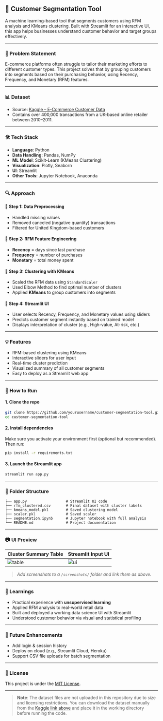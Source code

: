 ## 🧠 Customer Segmentation Tool

A machine learning-based tool that segments customers using RFM analysis and KMeans clustering. Built with Streamlit for an interactive UI, this app helps businesses understand customer behavior and target groups effectively.

---

### 📌 Problem Statement

E-commerce platforms often struggle to tailor their marketing efforts to different customer types. This project solves that by grouping customers into segments based on their purchasing behavior, using Recency, Frequency, and Monetary (RFM) features.

---

### 📊 Dataset

* Source: [Kaggle – E-Commerce Customer Data](https://www.kaggle.com/datasets/carrie1/ecommerce-data)
* Contains over 400,000 transactions from a UK-based online retailer between 2010–2011.

---

### 🛠️ Tech Stack

* **Language**: Python
* **Data Handling**: Pandas, NumPy
* **ML Model**: Scikit-Learn (KMeans Clustering)
* **Visualization**: Plotly, Seaborn
* **UI**: Streamlit
* **Other Tools**: Jupyter Notebook, Anaconda

---

### 🔍 Approach

#### 📌 Step 1: Data Preprocessing

* Handled missing values
* Removed canceled (negative quantity) transactions
* Filtered for United Kingdom-based customers

#### 📌 Step 2: RFM Feature Engineering

* **Recency** = days since last purchase
* **Frequency** = number of purchases
* **Monetary** = total money spent

#### 📌 Step 3: Clustering with KMeans

* Scaled the RFM data using `StandardScaler`
* Used Elbow Method to find optimal number of clusters
* Applied **KMeans** to group customers into segments

#### 📌 Step 4: Streamlit UI

* User selects Recency, Frequency, and Monetary values using sliders
* Predicts customer segment instantly based on trained model
* Displays interpretation of cluster (e.g., High-value, At-risk, etc.)

---

### 💡 Features

* RFM-based clustering using KMeans
* Interactive sliders for user input
* Real-time cluster prediction
* Visualized summary of all customer segments
* Easy to deploy as a Streamlit web app

---

### 🚀 How to Run

#### 1. Clone the repo

```bash
git clone https://github.com/yourusername/customer-segmentation-tool.git
cd customer-segmentation-tool
```

#### 2. Install dependencies

Make sure you activate your environment first (optional but recommended). Then run:

```bash
pip install -r requirements.txt
```

#### 3. Launch the Streamlit app

```bash
streamlit run app.py
```

---

### 📁 Folder Structure

```
├── app.py                  # Streamlit UI code
├── rfm_clustered.csv       # Final dataset with cluster labels
├── kmeans_model.pkl        # Saved clustering model
├── scaler.pkl              # Saved scaler
├── segmentation.ipynb      # Jupyter notebook with full analysis
└── README.md               # Project documentation
```

---

### 📷 UI Preview

| Cluster Summary Table             | Streamlit Input UI        |
| --------------------------------- | ------------------------- |
| ![table](screenshots/summary.png) | ![ui](screenshots/ui.png) |

> *Add screenshots to a `/screenshots/` folder and link them as above.*

---

### 🧠 Learnings

* Practical experience with **unsupervised learning**
* Applied RFM analysis to real-world retail data
* Built and deployed a working data science UI with Streamlit
* Understood customer behavior via visual and statistical profiling

---

### 📌 Future Enhancements

* Add login & session history
* Deploy on cloud (e.g., Streamlit Cloud, Heroku)
* Support CSV file uploads for batch segmentation

---

### 📜 License

This project is under the [MIT License](LICENSE).

---

> **Note**: The dataset files are not uploaded in this repository due to size and licensing restrictions. You can download the dataset manually from the [Kaggle link above](https://www.kaggle.com/datasets/carrie1/ecommerce-data) and place it in the working directory before running the code.
